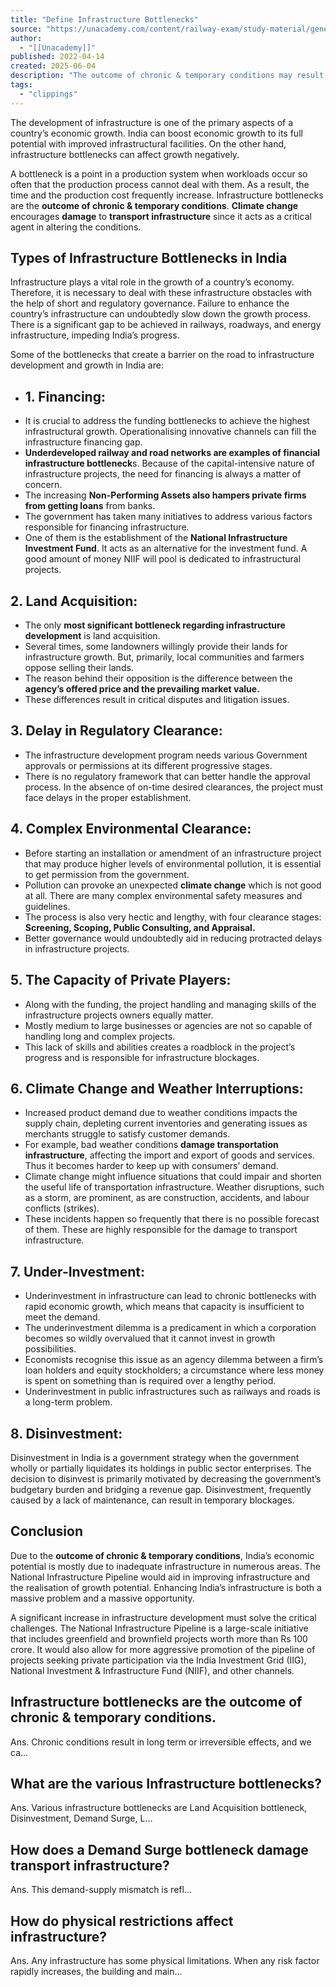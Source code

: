 ```yaml
---
title: "Define Infrastructure Bottlenecks"
source: "https://unacademy.com/content/railway-exam/study-material/general-awareness/define-infrastructure-bottlenecks/"
author:
  - "[[Unacademy]]"
published: 2022-04-14
created: 2025-06-04
description: "The outcome of chronic & temporary conditions may result in several infrastructure bottlenecks. Read this article to know about these bottlenecks in detail."
tags:
  - "clippings"
---
```

The development of infrastructure is one of the primary aspects of a country’s economic growth. India can boost economic growth to its full potential with improved infrastructural facilities. On the other hand, infrastructure bottlenecks can affect growth negatively.

A bottleneck is a point in a production system when workloads occur so often that the production process cannot deal with them. As a result, the time and the production cost frequently increase. Infrastructure bottlenecks are the **outcome of chronic & temporary conditions**. **Climate change** encourages **damage** to **transport infrastructure** since it acts as a critical agent in altering the conditions.

## Types of Infrastructure Bottlenecks in India

Infrastructure plays a vital role in the growth of a country’s economy. Therefore, it is necessary to deal with these infrastructure obstacles with the help of short and regulatory governance. Failure to enhance the country’s infrastructure can undoubtedly slow down the growth process. There is a significant gap to be achieved in railways, roadways, and energy infrastructure, impeding India’s progress.

Some of the bottlenecks that create a barrier on the road to infrastructure development and growth in India are:

- ## 1. Financing:
- It is crucial to address the funding bottlenecks to achieve the highest infrastructural growth. Operationalising innovative channels can fill the infrastructure financing gap.
- **Underdeveloped railway and road networks are examples of financial infrastructure bottleneck**s. Because of the capital-intensive nature of infrastructure projects, the need for financing is always a matter of concern.
- The increasing **Non-Performing Assets also hampers private firms from getting loans** from banks.
- The government has taken many initiatives to address various factors responsible for financing infrastructure.
- One of them is the establishment of the **National Infrastructure Investment Fund**. It acts as an alternative for the investment fund. A good amount of money NIIF will pool is dedicated to infrastructural projects.

## 2\. Land Acquisition:

- The only **most significant bottleneck regarding infrastructure development** is land acquisition.
- Several times, some landowners willingly provide their lands for infrastructure growth. But, primarily, local communities and farmers oppose selling their lands.
- The reason behind their opposition is the difference between the **agency’s offered price and the prevailing market value.**
- These differences result in critical disputes and litigation issues.

## 3\. Delay in Regulatory Clearance:

- The infrastructure development program needs various Government approvals or permissions at its different progressive stages.
- There is no regulatory framework that can better handle the approval process. In the absence of on-time desired clearances, the project must face delays in the proper establishment.

## 4\. Complex Environmental Clearance:

- Before starting an installation or amendment of an infrastructure project that may produce higher levels of environmental pollution, it is essential to get permission from the government.
- Pollution can provoke an unexpected **climate change** which is not good at all. There are many complex environmental safety measures and guidelines.
- The process is also very hectic and lengthy, with four clearance stages: **Screening, Scoping, Public Consulting, and Appraisal.**
- Better governance would undoubtedly aid in reducing protracted delays in infrastructure projects.

## 5\. The Capacity of Private Players:

- Along with the funding, the project handling and managing skills of the infrastructure projects owners equally matter.
- Mostly medium to large businesses or agencies are not so capable of handling long and complex projects.
- This lack of skills and abilities creates a roadblock in the project’s progress and is responsible for infrastructure blockages.

## 6\. Climate Change and Weather Interruptions:

- Increased product demand due to weather conditions impacts the supply chain, depleting current inventories and generating issues as merchants struggle to satisfy customer demands.
- For example, bad weather conditions **damage transportation infrastructure**, affecting the import and export of goods and services. Thus it becomes harder to keep up with consumers’ demand.
- Climate change might influence situations that could impair and shorten the useful life of transportation infrastructure. Weather disruptions, such as a storm, are prominent, as are construction, accidents, and labour conflicts (strikes).
- These incidents happen so frequently that there is no possible forecast of them. These are highly responsible for the damage to transport infrastructure.

## 7\. Under-Investment:

- Underinvestment in infrastructure can lead to chronic bottlenecks with rapid economic growth, which means that capacity is insufficient to meet the demand.
- The underinvestment dilemma is a predicament in which a corporation becomes so wildly overvalued that it cannot invest in growth possibilities.
- Economists recognise this issue as an agency dilemma between a firm’s loan holders and equity stockholders; a circumstance where less money is spent on something than is required over a lengthy period.
- Underinvestment in public infrastructures such as railways and roads is a long-term problem.

## 8\. Disinvestment:

Disinvestment in India is a government strategy when the government wholly or partially liquidates its holdings in public sector enterprises. The decision to disinvest is primarily motivated by decreasing the government’s budgetary burden and bridging a revenue gap. Disinvestment, frequently caused by a lack of maintenance, can result in temporary blockages.

## Conclusion

Due to the **outcome of chronic & temporary conditions**, India’s economic potential is mostly due to inadequate infrastructure in numerous areas. The National Infrastructure Pipeline would aid in improving infrastructure and the realisation of growth potential. Enhancing India’s infrastructure is both a massive problem and a massive opportunity.

A significant increase in infrastructure development must solve the critical challenges. The National Infrastructure Pipeline is a large-scale initiative that includes greenfield and brownfield projects worth more than Rs 100 crore. It would also allow for more aggressive promotion of the pipeline of projects seeking private participation via the India Investment Grid (IIG), National Investment & Infrastructure Fund (NIIF), and other channels.

## Infrastructure bottlenecks are the outcome of chronic & temporary conditions.

Ans. Chronic conditions result in long term or irreversible effects, and we ca...

## What are the various Infrastructure bottlenecks?

Ans. Various infrastructure bottlenecks are Land Acquisition bottleneck, Disinvestment, Demand Surge, L...

## How does a Demand Surge bottleneck damage transport infrastructure?

Ans. This demand-supply mismatch is refl...

## How do physical restrictions affect infrastructure?

Ans. Any infrastructure has some physical limitations. When any risk factor rapidly increases, the building and main...